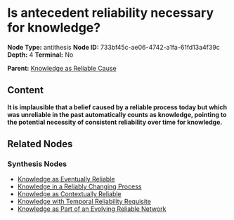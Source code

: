 # Is antecedent reliability necessary for knowledge?

**Node Type:** antithesis
**Node ID:** 733bf45c-ae06-4742-a1fa-61fd13a4f39c
**Depth:** 4
**Terminal:** No

**Parent:** [Knowledge as Reliable Cause](knowledge-as-reliable-cause-synthesis-0bd02f21-7c76-4ec5-a53c-9ebba54cc773.md)

## Content

**It is implausible that a belief caused by a reliable process today but which was unreliable in the past automatically counts as knowledge, pointing to the potential necessity of consistent reliability over time for knowledge.**

## Related Nodes

### Synthesis Nodes

- [Knowledge as Eventually Reliable](knowledge-as-eventually-reliable-synthesis-14708b2e-0c9e-4534-9743-e877757572f1.md)
- [Knowledge in a Reliably Changing Process](knowledge-in-a-reliably-changing-process-synthesis-f3739ab8-1f13-4772-aa60-14c2e00239c5.md)
- [Knowledge as Contextually Reliable](knowledge-as-contextually-reliable-synthesis-3da7b052-9300-4f97-afe6-0cda5ec1ac47.md)
- [Knowledge with Temporal Reliability Requisite](knowledge-with-temporal-reliability-requisite-synthesis-85e547bf-4e03-4d68-ac7d-63603b090c54.md)
- [Knowledge as Part of an Evolving Reliable Network](knowledge-as-part-of-an-evolving-reliable-network-synthesis-d889d9d6-0130-4389-997a-d12c8ee1d563.md)
